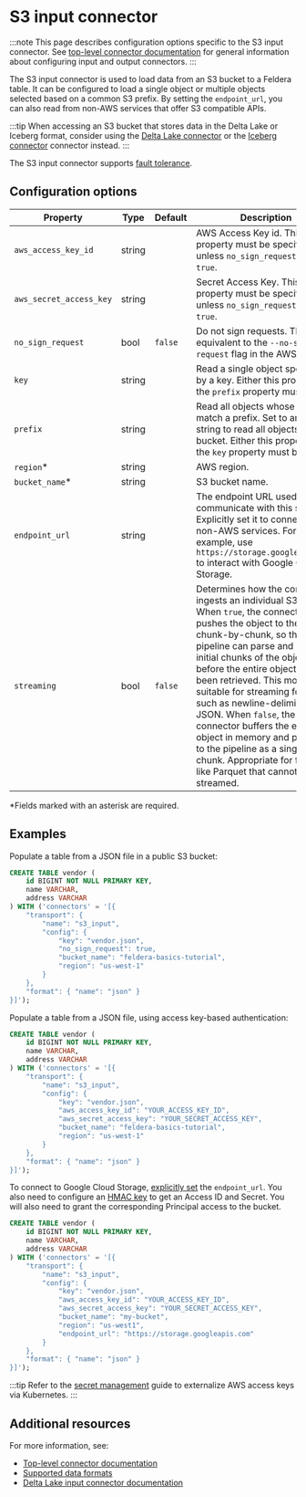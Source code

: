 # S3 input connector

:::note
This page describes configuration options specific to the S3 input connector.
See [top-level connector documentation](/connectors/) for general information
about configuring input and output connectors.
:::

The S3 input connector is used to load data from an S3 bucket to a Feldera table.
It can be configured to load a single object or multiple objects selected based on a
common S3 prefix. By setting the `endpoint_url`, you can also read from non-AWS services
that offer S3 compatible APIs.

:::tip
When accessing an S3 bucket that stores data in the Delta Lake or Iceberg format, consider
using the [Delta Lake connector](/connectors/sources/delta) or the
[Iceberg connector](/connectors/sources/iceberg) connector instead.
:::

The S3 input connector supports [fault tolerance](..#fault-tolerance).

## Configuration options

| Property                      | Type   | Default    | Description   |
|-------------------------------|--------|------------|---------------|
| `aws_access_key_id`           | string |            | AWS Access Key id. This property must be specified unless `no_sign_request` is set to `true`.|
| `aws_secret_access_key`       | string |            | Secret Access Key. This property must be specified unless `no_sign_request` is set to `true`.|
| `no_sign_request`             | bool   | `false`    | Do not sign requests. This is equivalent to the `--no-sign-request` flag in the AWS CLI. |
| `key`                         | string |            | Read a single object specified by a key. Either this property or the `prefix` property must be set. |
| `prefix`                      | string |            | Read all objects whose keys match a prefix. Set to an empty string to read all objects in the bucket. Either this property or the `key` property must be set. |
| `region`*                     | string |            | AWS region. |
| `bucket_name`*                | string |            | S3 bucket name. |
| `endpoint_url`                | string |            | The endpoint URL used to communicate with this service. Explicitly set it to connect to non-AWS services. For example, use `https://storage.googleapis.com` to interact with Google Cloud Storage. |
| `streaming`                   | bool   | `false`    | Determines how the connector ingests an individual S3 object. When `true`, the connector pushes the object to the pipeline chunk-by-chunk, so that the pipeline can parse and process initial chunks of the object before the entire object has been retrieved. This mode is suitable for streaming formats such as newline-delimited JSON. When `false`, the connector buffers the entire object in memory and pushes it to the pipeline as a single chunk. Appropriate for formats like Parquet that cannot be streamed.|

*Fields marked with an asterisk are required.

## Examples

Populate a table from a JSON file in a public S3 bucket:

```sql
CREATE TABLE vendor (
    id BIGINT NOT NULL PRIMARY KEY,
    name VARCHAR,
    address VARCHAR
) WITH ('connectors' = '[{
    "transport": {
        "name": "s3_input",
        "config": {
            "key": "vendor.json",
            "no_sign_request": true,
            "bucket_name": "feldera-basics-tutorial",
            "region": "us-west-1"
        }
    },
    "format": { "name": "json" }
}]');
```

Populate a table from a JSON file, using access key-based authentication:

```sql
CREATE TABLE vendor (
    id BIGINT NOT NULL PRIMARY KEY,
    name VARCHAR,
    address VARCHAR
) WITH ('connectors' = '[{
    "transport": {
        "name": "s3_input",
        "config": {
            "key": "vendor.json",
            "aws_access_key_id": "YOUR_ACCESS_KEY_ID",
            "aws_secret_access_key": "YOUR_SECRET_ACCESS_KEY",
            "bucket_name": "feldera-basics-tutorial",
            "region": "us-west-1"
        }
    },
    "format": { "name": "json" }
}]');
```

To connect to Google Cloud Storage, [explicitly set](https://cloud.google.com/storage/docs/interoperability) the `endpoint_url`. You also
need to configure an [HMAC
key](https://cloud.google.com/storage/docs/authentication/hmackeys) to get an
Access ID and Secret. You will also need to grant the corresponding Principal
access to the bucket.

```sql
CREATE TABLE vendor (
    id BIGINT NOT NULL PRIMARY KEY,
    name VARCHAR,
    address VARCHAR
) WITH ('connectors' = '[{
    "transport": {
        "name": "s3_input",
        "config": {
            "key": "vendor.json",
            "aws_access_key_id": "YOUR_ACCESS_KEY_ID",
            "aws_secret_access_key": "YOUR_SECRET_ACCESS_KEY",
            "bucket_name": "my-bucket",
            "region": "us-west1",
            "endpoint_url": "https://storage.googleapis.com"
        }
    },
    "format": { "name": "json" }
}]');
```

:::tip
Refer to the [secret management](../../enterprise/kubernetes-guides/secret-management) guide
to externalize AWS access keys via Kubernetes.
:::


## Additional resources

For more information, see:

* [Top-level connector documentation](/connectors/)
* [Supported data formats](/formats)
* [Delta Lake input connector documentation](/connectors/sources/delta)
